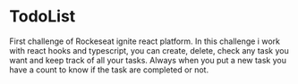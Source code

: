 # TodoList
First challenge of Rockeseat ignite react platform.
In this challenge i work with react hooks and typescript, you can create, delete, check any task you want and keep track of all your tasks.
Always when you put a new task you have a count to know if the task are completed or not.
